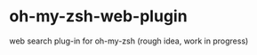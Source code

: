 oh-my-zsh-web-plugin
====================

web search plug-in for oh-my-zsh (rough idea, work in progress)

